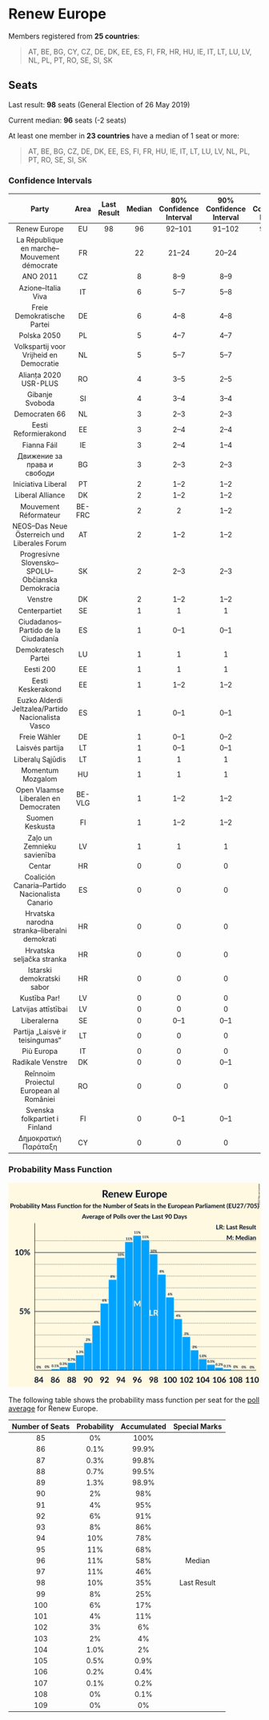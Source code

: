# Renew Europe

Members registered from **25 countries**:

> AT, BE, BG, CY, CZ, DE, DK, EE, ES, FI, FR, HR, HU, IE, IT, LT, LU, LV, NL, PL, PT, RO, SE, SI, SK

## Seats

Last result: **98** seats (General Election of 26 May 2019)

Current median: **96** seats (-2 seats)

At least one member in **23 countries** have a median of 1 seat or more:

> AT, BE, BG, CZ, DE, DK, EE, ES, FI, FR, HU, IE, IT, LT, LU, LV, NL, PL, PT, RO, SE, SI, SK

### Confidence Intervals

| Party | Area | Last Result | Median | 80% Confidence Interval | 90% Confidence Interval | 95% Confidence Interval | 99% Confidence Interval |
|:-----:|:----:|:-----------:|:------:|:-----------------------:|:-----------------------:|:-----------------------:|:-----------------------:|
| Renew Europe | EU | 98 | 96 | 92–101 | 91–102 | 90–103 | 88–105 |
| La République en marche–Mouvement démocrate | FR | | 22 | 21–24 | 20–24 | 20–24 | 20–25 |
| ANO 2011 | CZ | | 8 | 8–9 | 8–9 | 8–9 | 7–9 |
| Azione–Italia Viva | IT | | 6 | 5–7 | 5–8 | 4–8 | 4–9 |
| Freie Demokratische Partei | DE | | 6 | 4–8 | 4–8 | 4–9 | 4–10 |
| Polska 2050 | PL | | 5 | 4–7 | 4–7 | 3–8 | 3–8 |
| Volkspartij voor Vrijheid en Democratie | NL | | 5 | 5–7 | 5–7 | 4–7 | 4–8 |
| Alianța 2020 USR-PLUS | RO | | 4 | 3–5 | 2–5 | 2–5 | 2–6 |
| Gibanje Svoboda | SI | | 4 | 3–4 | 3–4 | 3–4 | 3–5 |
| Democraten 66 | NL | | 3 | 2–3 | 2–3 | 2–4 | 2–4 |
| Eesti Reformierakond | EE | | 3 | 2–4 | 2–4 | 2–4 | 2–4 |
| Fianna Fáil | IE | | 3 | 2–4 | 1–4 | 1–4 | 1–4 |
| Движение за права и свободи | BG | | 3 | 2–3 | 2–3 | 2–3 | 2–3 |
| Iniciativa Liberal | PT | | 2 | 1–2 | 1–2 | 1–2 | 1–3 |
| Liberal Alliance | DK | | 2 | 1–2 | 1–2 | 1–2 | 1–2 |
| Mouvement Réformateur | BE-FRC | | 2 | 2 | 1–2 | 1–2 | 1–2 |
| NEOS–Das Neue Österreich und Liberales Forum | AT | | 2 | 1–2 | 1–2 | 1–2 | 1–3 |
| Progresívne Slovensko–SPOLU–Občianska Demokracia | SK | | 2 | 2–3 | 2–3 | 1–3 | 1–3 |
| Venstre | DK | | 2 | 1–2 | 1–2 | 1–2 | 1–2 |
| Centerpartiet | SE | | 1 | 1 | 1 | 1 | 0–2 |
| Ciudadanos–Partido de la Ciudadanía | ES | | 1 | 0–1 | 0–1 | 0–2 | 0–2 |
| Demokratesch Partei | LU | | 1 | 1 | 1 | 1–2 | 1–2 |
| Eesti 200 | EE | | 1 | 1 | 1 | 1–2 | 1–2 |
| Eesti Keskerakond | EE | | 1 | 1–2 | 1–2 | 1–2 | 1–2 |
| Euzko Alderdi Jeltzalea/Partido Nacionalista Vasco | ES | | 1 | 0–1 | 0–1 | 0–1 | 0–2 |
| Freie Wähler | DE | | 1 | 0–1 | 0–2 | 0–2 | 0–2 |
| Laisvės partija | LT | | 1 | 0–1 | 0–1 | 0–1 | 0–1 |
| Liberalų Sąjūdis | LT | | 1 | 1 | 1 | 1 | 1 |
| Momentum Mozgalom | HU | | 1 | 1 | 1 | 1 | 0–2 |
| Open Vlaamse Liberalen en Democraten | BE-VLG | | 1 | 1–2 | 1–2 | 1–2 | 1–2 |
| Suomen Keskusta | FI | | 1 | 1–2 | 1–2 | 1–2 | 1–2 |
| Zaļo un Zemnieku savienība | LV | | 1 | 1 | 1 | 1 | 1 |
| Centar | HR | | 0 | 0 | 0 | 0 | 0 |
| Coalición Canaria–Partido Nacionalista Canario | ES | | 0 | 0 | 0 | 0 | 0 |
| Hrvatska narodna stranka–liberalni demokrati | HR | | 0 | 0 | 0 | 0 | 0 |
| Hrvatska seljačka stranka | HR | | 0 | 0 | 0 | 0 | 0 |
| Istarski demokratski sabor | HR | | 0 | 0 | 0 | 0 | 0 |
| Kustība Par! | LV | | 0 | 0 | 0 | 0 | 0 |
| Latvijas attīstībai | LV | | 0 | 0 | 0 | 0 | 0 |
| Liberalerna | SE | | 0 | 0–1 | 0–1 | 0–1 | 0–1 |
| Partija „Laisvė ir teisingumas“ | LT | | 0 | 0 | 0 | 0 | 0 |
| Più Europa | IT | | 0 | 0 | 0 | 0 | 0–3 |
| Radikale Venstre | DK | | 0 | 0 | 0–1 | 0–1 | 0–1 |
| Reînnoim Proiectul European al României | RO | | 0 | 0 | 0 | 0 | 0 |
| Svenska folkpartiet i Finland | FI | | 0 | 0–1 | 0–1 | 0–1 | 0–1 |
| Δημοκρατική Παράταξη | CY | | 0 | 0 | 0 | 0 | 0 |

### Probability Mass Function

![Graph with seats probability mass function not yet produced](average-2023-03-31-seats-pmf-reneweurope.png "Seats Probability Mass Function")

The following table shows the probability mass function per seat for the [poll average](average-2023-03-31.html) for Renew Europe.

| Number of Seats | Probability | Accumulated | Special Marks |
|:---------------:|:-----------:|:-----------:|:-------------:|
| 85 | 0% | 100% |  |
| 86 | 0.1% | 99.9% |  |
| 87 | 0.3% | 99.8% |  |
| 88 | 0.7% | 99.5% |  |
| 89 | 1.3% | 98.9% |  |
| 90 | 2% | 98% |  |
| 91 | 4% | 95% |  |
| 92 | 6% | 91% |  |
| 93 | 8% | 86% |  |
| 94 | 10% | 78% |  |
| 95 | 11% | 68% |  |
| 96 | 11% | 58% | Median |
| 97 | 11% | 46% |  |
| 98 | 10% | 35% | Last Result |
| 99 | 8% | 25% |  |
| 100 | 6% | 17% |  |
| 101 | 4% | 11% |  |
| 102 | 3% | 6% |  |
| 103 | 2% | 4% |  |
| 104 | 1.0% | 2% |  |
| 105 | 0.5% | 0.9% |  |
| 106 | 0.2% | 0.4% |  |
| 107 | 0.1% | 0.2% |  |
| 108 | 0% | 0.1% |  |
| 109 | 0% | 0% |  |


